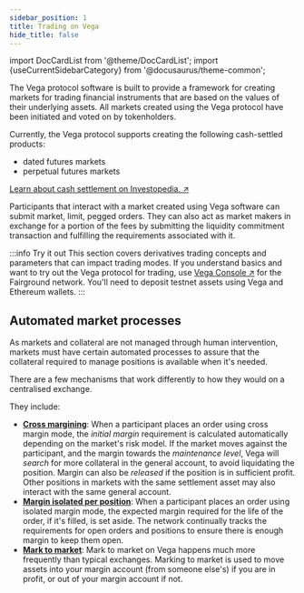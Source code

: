 ```yaml
---
sidebar_position: 1
title: Trading on Vega
hide_title: false
---
```

import DocCardList from '@theme/DocCardList';
import {useCurrentSidebarCategory} from '@docusaurus/theme-common';

The Vega protocol software is built to provide a framework for creating markets for trading financial instruments that are based on the values of their underlying assets. All markets created using the Vega protocol have been initiated and voted on by tokenholders.

Currently, the Vega protocol supports creating the following cash-settled products:
* dated futures markets
* perpetual futures markets

[Learn about cash settlement on Investopedia. ↗](https://www.investopedia.com/terms/c/cashsettlement.asp)

Participants that interact with a market created using Vega software can submit market, limit, pegged orders. They can also act as market makers in exchange for a portion of the fees by submitting the liquidity commitment transaction and fulfilling the requirements associated with it.

:::info Try it out
This section covers derivatives trading concepts and parameters that can impact trading modes. If you understand basics and want to try out the Vega protocol for trading, use [Vega Console ↗](https://console.fairground.wtf) for the Fairground network. You'll need to deposit testnet assets using Vega and Ethereum wallets.
:::

## Automated market processes
As markets and collateral are not managed through human intervention, markets must have certain automated processes to assure that the collateral required to manage positions is available when it's needed.

There are a few mechanisms that work differently to how they would on a centralised exchange. 

They include:
- [**Cross margining**](./margin.md#cross-margining): When a participant places an order using cross margin mode, the *initial margin* requirement is calculated automatically depending on the market's risk model. If the market moves against the participant, and the margin towards the *maintenance level*, Vega will *search* for more collateral in the general account, to avoid liquidating the position. Margin can also be *released* if the position is in sufficient profit. Other positions in markets with the same settlement asset may also interact with the same general account. 
- [**Margin isolated per position**](./margin.md#isolated-margin): When a participant places an order using isolated margin mode, the expected margin required for the life of the order, if it's filled, is set aside. The network continually tracks the requirements for open orders and positions to ensure there is enough margin to keep them open.
- [**Mark to market**](./margin.md#mark-to-market): Mark to market on Vega happens much more frequently than typical exchanges. Marking to market is used to move assets into your margin account (from someone else's) if you are in profit, or out of your margin account if not.


<DocCardList items={useCurrentSidebarCategory().items}/>